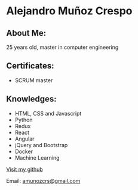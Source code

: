 # Alejandro Muñoz Crespo

## About Me:

25 years old, master in computer engineering

## Certificates:

- SCRUM master

## Knowledges:

- HTML, CSS and Javascript
- Python
- Redux
- React
- Angular
- jQuery and Bootstrap
- Docker
- Machine Learning


[Visit my github](https://github.com/amunozcr)

Email: amunozcrs@gmail.com 
